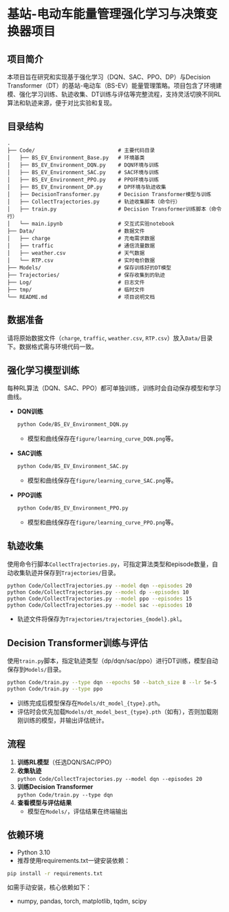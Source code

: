 # 基站-电动车能量管理强化学习与决策变换器项目

## 项目简介

本项目旨在研究和实现基于强化学习（DQN、SAC、PPO、DP）与Decision Transformer（DT）的基站-电动车（BS-EV）能量管理策略。项目包含了环境建模、强化学习训练、轨迹收集、DT训练与评估等完整流程，支持灵活切换不同RL算法和轨迹来源，便于对比实验和复现。

## 目录结构

```
.
├── Code/                           # 主要代码目录
│   ├── BS_EV_Environment_Base.py   # 环境基类
│   ├── BS_EV_Environment_DQN.py    # DQN环境与训练
│   ├── BS_EV_Environment_SAC.py    # SAC环境与训练
│   ├── BS_EV_Environment_PPO.py    # PPO环境与训练
│   ├── BS_EV_Environment_DP.py     # DP环境与轨迹收集
│   ├── DecisionTransformer.py      # Decision Transformer模型与训练
│   ├── CollectTrajectories.py      # 轨迹收集脚本（命令行）
│   ├── train.py                    # Decision Transformer训练脚本（命令行）
│   └── main.ipynb                  # 交互式实验notebook
├── Data/                           # 数据文件
│   ├── charge                      # 充电需求数据
│   ├── traffic                     # 通信流量数据
│   ├── weather.csv                 # 天气数据
│   └── RTP.csv                     # 实时电价数据
├── Models/                         # 保存训练好的DT模型
├── Trajectories/                   # 保存收集到的轨迹
├── Log/                            # 日志文件
├── tmp/                            # 临时文件
└── README.md                       # 项目说明文档
```

## 数据准备

请将原始数据文件（`charge`, `traffic`, `weather.csv`, `RTP.csv`）放入`Data/`目录下。数据格式需与环境代码一致。

## 强化学习模型训练

每种RL算法（DQN、SAC、PPO）都可单独训练，训练时会自动保存模型和学习曲线。

- **DQN训练**  
  ```bash
  python Code/BS_EV_Environment_DQN.py
  ```
  - 模型和曲线保存在`figure/learning_curve_DQN.png`等。

- **SAC训练**  
  ```bash
  python Code/BS_EV_Environment_SAC.py
  ```
  - 模型和曲线保存在`figure/learning_curve_SAC.png`等。

- **PPO训练**  
  ```bash
  python Code/BS_EV_Environment_PPO.py
  ```
  - 模型和曲线保存在`figure/learning_curve_PPO.png`等。

## 轨迹收集

使用命令行脚本`CollectTrajectories.py`，可指定算法类型和episode数量，自动收集轨迹并保存到`Trajectories/`目录。

```bash
python Code/CollectTrajectories.py --model dqn --episodes 20
python Code/CollectTrajectories.py --model dp --episodes 10
python Code/CollectTrajectories.py --model ppo --episodes 15
python Code/CollectTrajectories.py --model sac --episodes 10
```
- 轨迹文件将保存为`Trajectories/trajectories_{model}.pkl`。

## Decision Transformer训练与评估

使用`train.py`脚本，指定轨迹类型（dp/dqn/sac/ppo）进行DT训练，模型自动保存到`Models/`目录。

```bash
python Code/train.py --type dqn --epochs 50 --batch_size 8 --lr 5e-5
python Code/train.py --type ppo
```
- 训练完成后模型保存在`Models/dt_model_{type}.pth`。
- 评估时会优先加载`Models/dt_model_best_{type}.pth`（如有），否则加载刚刚训练的模型，并输出评估统计。

## 流程

1. **训练RL模型**（任选DQN/SAC/PPO）
2. **收集轨迹**  
   `python Code/CollectTrajectories.py --model dqn --episodes 20`
3. **训练Decision Transformer**  
   `python Code/train.py --type dqn`
4. **查看模型与评估结果**  
   - 模型在`Models/`，评估结果在终端输出

## 依赖环境

- Python 3.10
- 推荐使用requirements.txt一键安装依赖：

```bash
pip install -r requirements.txt
```

如需手动安装，核心依赖如下：
- numpy, pandas, torch, matplotlib, tqdm, scipy